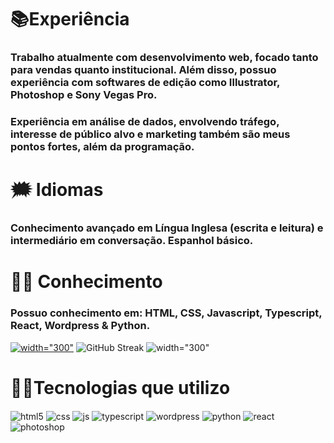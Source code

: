 # 📚Experiência
### Trabalho atualmente com desenvolvimento web, focado tanto para vendas quanto institucional. Além disso, possuo experiência com softwares de edição como Illustrator, Photoshop e Sony Vegas Pro. 
### Experiência em análise de dados, envolvendo tráfego, interesse de público alvo e marketing também são meus pontos fortes, além da programação.

# 🗯 Idiomas
### Conhecimento avançado em Língua Inglesa (escrita e leitura) e intermediário em conversação. Espanhol básico.

# 🧑🏻 Conhecimento
### Possuo conhecimento em: HTML, CSS, Javascript, Typescript, React, Wordpress & Python.


[![width="300"](https://github-readme-stats.vercel.app/api?username=NandoPla&show_icons=true&theme=dark&include_all_commits=true&count_private=true)](https://github.com/NandoPla)
![GitHub Streak](http://github-readme-streak-stats.herokuapp.com?user=NandoPla&theme=dark&hide_border=false&date_format=j%2Fn%5B%2FY%5D&locale=pt-br)
![width="300"](https://github-readme-stats.vercel.app/api/top-langs/?username=NandoPla&layout=compact&langs_count=16&theme=dark)


# 👨‍💻Tecnologias que utilizo

<div style="display: inline_block">
  <img align="center" alt="html5" src="https://img.shields.io/badge/HTML5-E34F26?style=for-the-badge&logo=html5&logoColor=white" />
  <img align="center" alt="css" src="https://img.shields.io/badge/CSS3-1572B6?style=for-the-badge&logo=css3&logoColor=white" />
  <img align="center" alt="js" src="https://img.shields.io/badge/JavaScript-F7DF1E?style=for-the-badge&logo=javascript&logoColor=black" />
  <img align="center" alt="typescript" src="https://img.shields.io/badge/TypeScript-007ACC?style=for-the-badge&logo=typescript&logoColor=white" />
  <img align="center" alt="wordpress" src="https://img.shields.io/badge/Wordpress-21759B?style=for-the-badge&logo=wordpress&logoColor=white" />
  <img align="center" alt="python" src="https://img.shields.io/badge/Python-14354C?style=for-the-badge&logo=python&logoColor=white" />
  <img align="center" alt="react" src="https://img.shields.io/badge/React-20232A?style=for-the-badge&logo=react&logoColor=61DAFB" />
  
  <img align="center" alt="photoshop" src="https://img.shields.io/badge/Adobe%20Photoshop-31A8FF?style=for-the-badge&logo=Adobe%20Photoshop&logoColor=black" />
